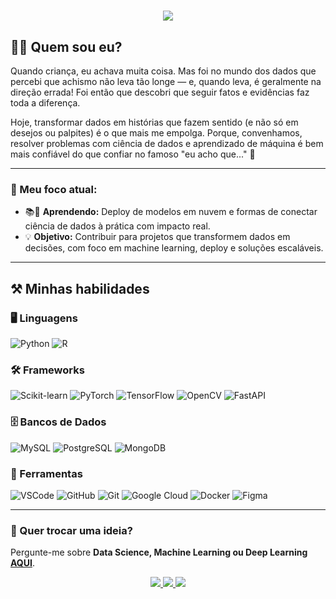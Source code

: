 <h1 align="center">
    <img src="https://readme-typing-svg.herokuapp.com/?font=Righteous&size=35&center=true&vCenter=true&width=500&height=70&duration=4000&lines=Falaa+CPX!+👋;+Nimer+Aqui!;" />
</h1>

## 🧑‍💻 Quem sou eu?

Quando criança, eu achava muita coisa. Mas foi no mundo dos dados que percebi que achismo não leva tão longe — e, quando leva, é geralmente na direção errada! Foi então que descobri que seguir fatos e evidências faz toda a diferença.  

Hoje, transformar dados em histórias que fazem sentido (e não só em desejos ou palpites) é o que mais me empolga. Porque, convenhamos, resolver problemas com ciência de dados e aprendizado de máquina é bem mais confiável do que confiar no famoso "eu acho que..." 🚀

---

### 🌟 Meu foco atual:

- 📚🌱  **Aprendendo:** Deploy de modelos em nuvem e formas de conectar ciência de dados à prática com impacto real.  
- 💡 **Objetivo:** Contribuir para projetos que transformem dados em decisões, com foco em machine learning, deploy e soluções escaláveis.  


---

## ⚒️ Minhas habilidades

### 🖥️ Linguagens
![Python](https://skillicons.dev/icons?i=python&theme=light)
![R](https://skillicons.dev/icons?i=r&theme=light)

### 🛠️ Frameworks
![Scikit-learn](https://skillicons.dev/icons?i=sklearn&theme=light)
![PyTorch](https://skillicons.dev/icons?i=pytorch&theme=light)
![TensorFlow](https://skillicons.dev/icons?i=tensorflow&theme=light)
![OpenCV](https://skillicons.dev/icons?i=opencv&theme=light)
![FastAPI](https://skillicons.dev/icons?i=fastapi&theme=light)

### 🗄️ Bancos de Dados
![MySQL](https://skillicons.dev/icons?i=mysql&theme=light)
![PostgreSQL](https://skillicons.dev/icons?i=postgresql&theme=light)
![MongoDB](https://skillicons.dev/icons?i=mongodb&theme=light)

### 🔧 Ferramentas
![VSCode](https://skillicons.dev/icons?i=vscode&theme=light)
![GitHub](https://skillicons.dev/icons?i=github&theme=light)
![Git](https://skillicons.dev/icons?i=git&theme=light)
![Google Cloud](https://skillicons.dev/icons?i=gcp&theme=light)
![Docker](https://skillicons.dev/icons?i=docker&theme=light)
![Figma](https://skillicons.dev/icons?i=figma&theme=light)

---

### 💬 Quer trocar uma ideia?  
Pergunte-me sobre **Data Science, Machine Learning ou Deep Learning [AQUI](https://github.com/HammadN98/HammadN98/issues)**.

<div align="center">
    <a href="mailto:nimerhammad98@gmail.com">
        <img src="https://img.shields.io/badge/Gmail-333333?style=for-the-badge&logo=gmail&logoColor=red" />
    </a>
    <a href="https://www.linkedin.com/in/hammad-nimer/" target="_blank">
        <img src="https://img.shields.io/badge/LinkedIn-0077B5?style=for-the-badge&logo=linkedin&logoColor=white" />
    </a>
    <a href="https://github.com/HammadN98/HammadN98/issues" target="_blank">
        <img src="https://img.shields.io/badge/GitHub-100000?style=for-the-badge&logo=github&logoColor=white" />
    </a>
</div>

